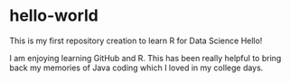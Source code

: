 # hello-world
This is my first repository creation to learn R for Data Science
Hello!

I am enjoying learning GitHub and R.
This has been really helpful to bring back my memories of Java coding which I loved in my college days.

